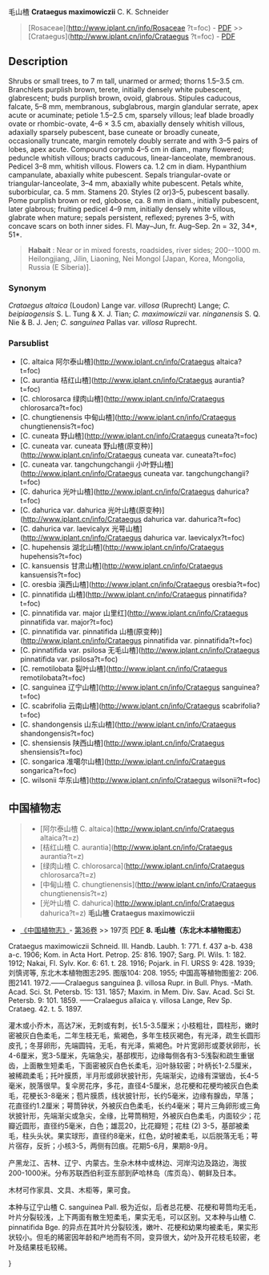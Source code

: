 毛山楂 **Crataegus maximowiczii** C. K. Schneider

> [Rosaceae](http://www.iplant.cn/info/Rosaceae ?t=foc) - [PDF](http://iplant.cn/foc/pdf/Rosaceae.pdf) >> [Crataegus](http://www.iplant.cn/info/Crataegus ?t=foc) - [PDF](http://www.iplant.cn/foc/pdf/Crataegus.pdf)

## Description

Shrubs or small trees, to 7 m tall, unarmed or armed; thorns 1.5–3.5 cm. Branchlets purplish brown, terete, initially densely white pubescent, glabrescent; buds purplish brown, ovoid, glabrous. Stipules caducous, falcate, 5–8 mm, membranous, subglabrous, margin glandular serrate, apex acute or acuminate; petiole 1.5–2.5 cm, sparsely villous; leaf blade broadly ovate or rhombic-ovate, 4–6 × 3.5 cm, abaxially densely whitish villous, adaxially sparsely pubescent, base cuneate or broadly cuneate, occasionally truncate, margin remotely doubly serrate and with 3–5 pairs of lobes, apex acute. Compound corymb 4–5 cm in diam., many flowered; peduncle whitish villous; bracts caducous, linear-lanceolate, membranous. Pedicel 3–8 mm, whitish villous. Flowers ca. 1.2 cm in diam. Hypanthium campanulate, abaxially white pubescent. Sepals triangular-ovate or triangular-lanceolate, 3–4 mm, abaxially white pubescent. Petals white, suborbicular, ca. 5 mm. Stamens 20. Styles (2 or)3–5, pubescent basally. Pome purplish brown or red, globose, ca. 8 mm in diam., initially pubescent, later glabrous; fruiting pedicel 4–9 mm, initially densely white villous, glabrate when mature; sepals persistent, reflexed; pyrenes 3–5, with concave scars on both inner sides. Fl. May–Jun, fr. Aug–Sep. 2n = 32, 34*, 51*.
> **Habait** : 
> Near or in mixed forests, roadsides, river sides; 200--1000 m. Heilongjiang, Jilin, Liaoning, Nei Mongol [Japan, Korea, Mongolia, Russia (E Siberia)].

### Synonym
*Crataegus altaica* (Loudon) Lange var. *villosa* (Ruprecht) Lange; *C. beipiaogensis* S. L. Tung & X. J. Tian; *C. maximowiczii* var. *ninganensis* S. Q. Nie & B. J. Jen; *C. sanguinea* Pallas var. *villosa* Ruprecht.

### Parsublist

* [C.  altaica  阿尔泰山楂](http://www.iplant.cn/info/Crataegus altaica?t=foc)
* [C.  aurantia  桔红山楂](http://www.iplant.cn/info/Crataegus aurantia?t=foc)
* [C.  chlorosarca  绿肉山楂](http://www.iplant.cn/info/Crataegus chlorosarca?t=foc)
* [C.  chungtienensis  中甸山楂](http://www.iplant.cn/info/Crataegus chungtienensis?t=foc)
* [C.  cuneata  野山楂](http://www.iplant.cn/info/Crataegus cuneata?t=foc)
* [C.  cuneata var. cuneata  野山楂(原变种)](http://www.iplant.cn/info/Crataegus cuneata var. cuneata?t=foc)
* [C.  cuneata var. tangchungchangii  小叶野山楂](http://www.iplant.cn/info/Crataegus cuneata var. tangchungchangii?t=foc)
* [C.  dahurica  光叶山楂](http://www.iplant.cn/info/Crataegus dahurica?t=foc)
* [C.  dahurica var. dahurica  光叶山楂(原变种)](http://www.iplant.cn/info/Crataegus dahurica var. dahurica?t=foc)
* [C.  dahurica var. laevicalyx  光萼山楂](http://www.iplant.cn/info/Crataegus dahurica var. laevicalyx?t=foc)
* [C.  hupehensis  湖北山楂](http://www.iplant.cn/info/Crataegus hupehensis?t=foc)
* [C.  kansuensis  甘肃山楂](http://www.iplant.cn/info/Crataegus kansuensis?t=foc)
* [C.  oresbia  滇西山楂](http://www.iplant.cn/info/Crataegus oresbia?t=foc)
* [C.  pinnatifida  山楂](http://www.iplant.cn/info/Crataegus pinnatifida?t=foc)
* [C.  pinnatifida var. major  山里红](http://www.iplant.cn/info/Crataegus pinnatifida var. major?t=foc)
* [C.  pinnatifida var. pinnatifida  山楂(原变种)](http://www.iplant.cn/info/Crataegus pinnatifida var. pinnatifida?t=foc)
* [C.  pinnatifida var. psilosa  无毛山楂](http://www.iplant.cn/info/Crataegus pinnatifida var. psilosa?t=foc)
* [C.  remotilobata  裂叶山楂](http://www.iplant.cn/info/Crataegus remotilobata?t=foc)
* [C.  sanguinea  辽宁山楂](http://www.iplant.cn/info/Crataegus sanguinea?t=foc)
* [C.  scabrifolia  云南山楂](http://www.iplant.cn/info/Crataegus scabrifolia?t=foc)
* [C.  shandongensis  山东山楂](http://www.iplant.cn/info/Crataegus shandongensis?t=foc)
* [C.  shensiensis  陕西山楂](http://www.iplant.cn/info/Crataegus shensiensis?t=foc)
* [C.  songarica  准噶尔山楂](http://www.iplant.cn/info/Crataegus songarica?t=foc)
* [C.  wilsonii  华东山楂](http://www.iplant.cn/info/Crataegus wilsonii?t=foc)
## 中国植物志

> * [阿尔泰山楂  C.  altaica](http://www.iplant.cn/info/Crataegus altaica?t=z)
> * [桔红山楂  C.  aurantia](http://www.iplant.cn/info/Crataegus aurantia?t=z)
> * [绿肉山楂  C.  chlorosarca](http://www.iplant.cn/info/Crataegus chlorosarca?t=z)
> * [中甸山楂  C.  chungtienensis](http://www.iplant.cn/info/Crataegus chungtienensis?t=z)
> * [光叶山楂  C.  dahurica](http://www.iplant.cn/info/Crataegus dahurica?t=z)
**毛山楂 Crataegus maximowiczii**

* [《中国植物志》](http://www.iplant.cn/frps)- [第36卷](http://www.iplant.cn/frps/vol/36) >> 197页 [PDF](http://www.iplant.cn/frps/pdf/36/197.PDF)
**8. 毛山楂（东北木本植物图志）**

Crataegus maximowiczii Schneid. Ill. Handb. Laubh. 1: 771. f. 437 a-b. 438 a-c. 1906; Kom. in Acta Hort. Petrop. 25: 816. 1907; Sarg. Pl. Wils. 1: 182. 1912; Nakai, Fl. Sylv. Kor. 6: 61. t. 28. 1916; Pojark. in Fl. URSS 9: 428. 1939; 刘慎谔等, 东北木本植物图志295. 图版104: 208. 1955; 中国高等植物图鉴2: 206. 图2141. 1972.——Cralaegus sanguinea β. villosa Rupr. in Bull. Phys. -Math. Acad. Sci. St. Petersb. 15: 131. 1857; Maxim. in Mem. Div. Sav. Acad. Sci St. Petersb. 9: 101. 1859. ——Cralaegus allaica γ. villosa Lange, Rev Sp. Crataeg. 42. t. 5. 1897.

灌木或小乔木，高达7米，无刺或有刺，长1.5-3.5厘米；小枝粗壮，圆柱形，嫩时密被灰白色柔毛，二年生枝无毛，紫褐色，多年生枝灰褐色，有光泽，疏生长圆形皮孔；冬芽卵形，先端圆钝，无毛，有光泽，紫褐色。叶片宽卵形或菱状卵形，长4-6厘米，宽3-5厘米，先端急尖，基部楔形，边缘每侧各有3-5浅裂和疏生重锯齿，上面散生短柔毛，下面密被灰白色长柔毛，沿叶脉较密；叶柄长1-2.5厘米，被稀疏柔毛；托叶膜质，半月形或卵状披针形，先端渐尖，边缘有深锯齿，长4-5毫米，脱落很早。复伞房花序，多花，直径4-5厘米，总花梗和花梗均被灰白色柔毛，花梗长3-8毫米；苞片膜质，线状披针形，长约5毫米，边缘有腺齿，早落；花直径约1.2厘米；萼筒钟状，外被灰白色柔毛，长约4毫米；萼片三角卵形或三角状披针形，先端渐尖或急尖，全缘，比萼筒稍短，外被灰白色柔毛，内面较少；花瓣近圆形，直径约5毫米，白色；雄蕊20，比花瓣短；花柱 (2) 3-5，基部被柔毛，柱头头状。果实球形，直径约8毫米，红色，幼时被柔毛，以后脱落无毛；萼片宿存，反折；小核3-5，两侧有凹痕。花期5-6月，果期8-9月。

产黑龙江、吉林、辽宁、内蒙古。生杂木林中或林边、河岸沟边及路边，海拔200-1000米。分布苏联西伯利亚东部到萨哈林岛（库页岛）、朝鲜及日本。

木材可作家具、文具、木柜等，果可食。

本种与辽宁山楂 C. sanguinea Pall. 极为近似，后者总花梗、花梗和萼筒均无毛，叶片分裂较浅，上下两面有散生短柔毛，果实无毛，可以区别。又本种与山楂 C. pinnatifida Bge. 的异点在其叶片分裂较浅，嫩叶、花梗和幼果均被柔毛，果实形状较小。但毛的稀密因年龄和产地而有不同，变异很大，幼叶及开花枝毛较密，老叶及结果枝毛较稀。

}